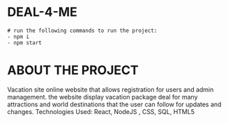 # DEAL-4-ME
    # run the following commands to run the project:
    - npm i
    - npm start

# ABOUT THE PROJECT
Vacation site 
online website that allows registration for users and admin management. the 
website display vacation package deal for many attractions and world destinations 
that the user can follow for updates and changes.
Technologies Used: React, NodeJS , CSS, SQL, HTML5